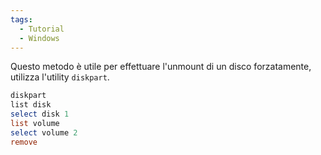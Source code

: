 ```yaml
---
tags:
  - Tutorial
  - Windows
---
```



Questo metodo è utile per effettuare l'unmount di un disco forzatamente, utilizza l'utility `diskpart`.

```powershell 
diskpart
list disk
select disk 1
list volume
select volume 2
remove
```